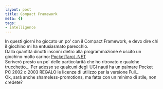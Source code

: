```yaml
--- 
layout: post
title: Compact Framework
meta: {}
tags: 
- intelligence
---
```

In questi giorni ho giocato un po' con il Compact Framework, e devo dire chi il giochino mi ha entusiasmato parecchio.  
 Dalla quantità dinotti insonni dietro alla programmazione è uscito un giochino molto carino: <a aiotitle="PocketTarot .NET" href="http://palm.lastknight.com/palm/">PocketTarot .NET</a>  
 Scriverò presto un po' delle particolarità che ho ritrovato e qualche trucchetto... Per adesso se qualcuni degli UGI nauti ha un palmare Pocket PC 2002 o 2003 REGALO le licenze di utilizzo per la versione Full...  
 Ok, sarà anche shameless-promotions, ma fatta con un minimo di stile, non credete?<div style="clear:both; padding-bottom: 0.25em;"></div> 
